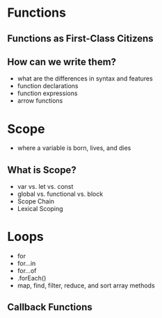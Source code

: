 # Functions

## Functions as First-Class Citizens

## How can we write them?
- what are the differences in syntax and features
- function declarations
- function expressions
- arrow functions

# Scope
- where a variable is born, lives, and dies

## What is Scope?
- var vs. let vs. const
- global vs. functional vs. block
- Scope Chain
- Lexical Scoping

# Loops
- for
- for...in
- for...of
- .forEach()
- map, find, filter, reduce, and sort array methods

## Callback Functions
